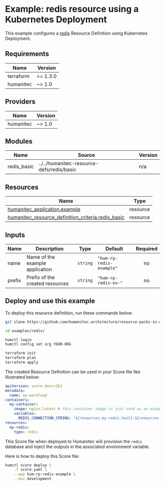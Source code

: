 # Example: redis resource using a Kubernetes Deployment

This example configures a [redis](https://developer.humanitec.com/platform-orchestrator/reference/resource-types/#redis) Resource Definition using Kubernetes Deployment.

<!-- BEGIN_TF_DOCS -->
## Requirements

| Name | Version |
|------|---------|
| terraform | >= 1.3.0 |
| humanitec | ~> 1.0 |

## Providers

| Name | Version |
|------|---------|
| humanitec | ~> 1.0 |

## Modules

| Name | Source | Version |
|------|--------|---------|
| redis\_basic | ../../humanitec-resource-defs/redis/basic | n/a |

## Resources

| Name | Type |
|------|------|
| [humanitec_application.example](https://registry.terraform.io/providers/humanitec/humanitec/latest/docs/resources/application) | resource |
| [humanitec_resource_definition_criteria.redis_basic](https://registry.terraform.io/providers/humanitec/humanitec/latest/docs/resources/resource_definition_criteria) | resource |

## Inputs

| Name | Description | Type | Default | Required |
|------|-------------|------|---------|:--------:|
| name | Name of the example application | `string` | `"hum-rp-redis-example"` | no |
| prefix | Prefix of the created resources | `string` | `"hum-rp-redis-ex-"` | no |
<!-- END_TF_DOCS -->


## Deploy and use this example

To deploy this resource definition, run these commands below:
```bash
git clone https://github.com/humanitec-architecture/resource-packs-in-cluster

cd examples/redis/

humctl login
humctl config set org YOUR-ORG

terraform init
terraform plan
terraform apply
```

The created Resource Definition can be used in your Score file like illustrated below:
```yaml
apiVersion: score.dev/v1b1
metadata:
  name: my-workload
containers:
  my-container:
    image: nginx:latest # this container image is just used as an example, it's not talking to redis.
    variables:
      REDIS_CONNECTION_STRING: "${resources.my-redis.host}:${resources.my-redis.port},user=${resources.my-redis.username},password=${resources.my-redis.password}"
resources:
  my-redis:
    type: redis
```

This Score file when deployed to Humanitec will provision the `redis` database and inject the outputs in the associated environment variable.

Here is how to deploy this Score file:
```bash
humctl score deploy \
    -f score.yaml \
    --app hum-rp-redis-example \
    --env development
```